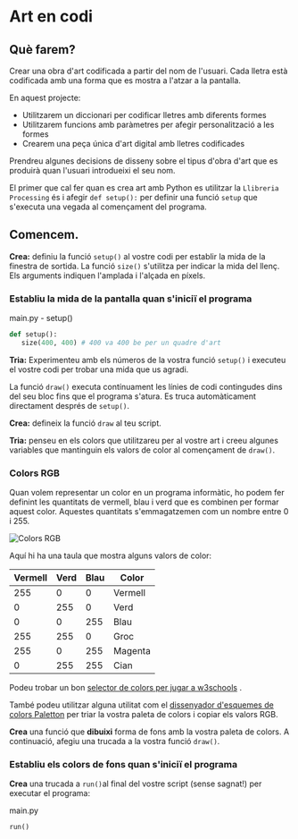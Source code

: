 # Art en codi

## Què farem?

Crear una obra d'art codificada a partir del nom de l'usuari. Cada lletra està codificada amb una forma que es mostra a l'atzar a la pantalla.

En aquest projecte:

- Utilitzarem un diccionari per codificar lletres amb diferents formes
- Utilitzarem funcions amb paràmetres per afegir personalització a les formes
- Crearem una peça única d'art digital amb lletres codificades

Prendreu algunes decisions de disseny sobre el tipus d'obra d'art que es produirà quan l'usuari introdueixi el seu nom.

El primer que cal fer quan es crea art amb Python es utilitzar la `Llibreria Processing` és i afegir `def setup():`
per definir una funció `setup` que s'executa una vegada al començament del programa.

## Comencem.

**Crea:** definiu la funció `setup()` al vostre codi per establir la mida de la finestra de sortida. La funció `size()` s'utilitza per indicar la mida del llenç. Els arguments indiquen l'amplada i l'alçada en píxels.

### Establiu la mida de la pantalla quan s'iniciï el programa

main.py - setup()

```python
def setup(): 
   size(400, 400) # 400 va 400 be per un quadre d'art
```

**Tria:** Experimenteu amb els números de la vostra funció `setup()` i executeu el vostre codi per trobar una mida que us agradi.

La funció `draw()` executa contínuament les línies de codi contingudes dins del seu bloc fins que el programa s'atura. Es truca automàticament directament després de `setup()`.

**Crea:** defineix la funció `draw` al teu script.

**Tria:** penseu en els colors que utilitzareu per al vostre art i creeu algunes variables que mantinguin els valors de color al començament de `draw()`.

### Colors RGB

Quan volem representar un color en un programa informàtic, ho podem fer definint les quantitats de vermell, blau i verd que es combinen per formar aquest color. Aquestes quantitats s'emmagatzemen com un nombre entre 0 i 255.

![Colors RGB](https://projects-static.raspberrypi.org/projects/generic-theory-simple-colours/e102ecbfc666027d84ac6517bb5819f012b8dd00/en/images/RGB.gif)

Aquí hi ha una taula que mostra alguns valors de color:

| Vermell | Verd | Blau | Color |
| --- | --- | --- | --- |
| 255 | 0 | 0 | Vermell |
| 0 | 255 | 0 | Verd |
| 0 | 0 | 255 | Blau |
| 255 | 255 | 0 | Groc |
| 255 | 0 | 255 | Magenta |
| 0 | 255 | 255 | Cian |

Podeu trobar un bon [selector de colors per jugar a w3schools](https://www.w3schools.com/colors/colors_rgb.asp) .

També podeu utilitzar alguna utilitat com el [dissenyador d'esquemes de colors Paletton](https://paletton.com/) per triar la vostra paleta de colors i copiar els valors RGB.


**Crea** una funció que **dibuixi** forma de fons amb la vostra paleta de colors. A continuació, afegiu una trucada a la vostra funció `draw()`.

### Establiu els colors de fons quan s'iniciï el programa

**Crea** una trucada a `run()`al final del vostre script (sense sagnat!) per executar el programa:

main.py
```python
run()
```
